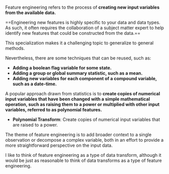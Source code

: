 Feature engineering refers to the process of **creating new input variables from the available data.**

==Engineering new features is highly specific to your data and data types. As such, it often requires the collaboration of a subject matter expert to help identify new features that could be constructed from the data.==

This specialization makes it a challenging topic to generalize to general methods.

Nevertheless, there are some techniques that can be reused, such as:

-   **Adding a boolean flag variable for some state.**
-   **Adding a group or global summary statistic, such as a mean.**
-   **Adding new variables for each component of a compound variable, such as a date-time.**

A popular approach drawn from statistics is to **create copies of numerical input variables that have been changed with a simple mathematical operation, such as raising them to a power or multiplied with other input variables, referred to as polynomial features.**

-   **Polynomial Transform**: Create copies of numerical input variables that are raised to a power.

The theme of feature engineering is to add broader context to a single observation or decompose a complex variable, both in an effort to provide a more straightforward perspective on the input data.

I like to think of feature engineering as a type of data transform, although it would be just as reasonable to think of data transforms as a type of feature engineering.